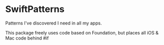 # SwiftPatterns

Patterns I've discovered I need in all my apps.

This package freely uses code based on Foundation, but places all iOS & Mac code behind #if 
